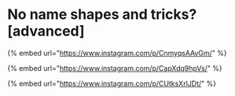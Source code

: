 # No name shapes and tricks? \[advanced]

{% embed url="https://www.instagram.com/p/CnmyqsAAvGm/" %}

{% embed url="https://www.instagram.com/p/CapXdq9hpVs/" %}

{% embed url="https://www.instagram.com/p/CUtksXrlJDt/" %}
